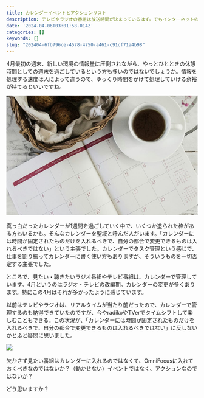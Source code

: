 ```yaml
---
title: カレンダーイベントとアクションリスト
description: テレビやラジオの番組は放送時間が決まっているはず。でもインターネットの力でタイムシフトで楽しめるようになりました。そんな状況で考えてみたいのです。
date: '2024-04-06T03:01:58.014Z'
categories: []
keywords: []
slug: "202404-6fb796ce-4578-4750-a461-c91cf71a4b98"
---
```

4月最初の週末、新しい環境の情報量に圧倒されながら、やっとひとときの休憩時間としての週末を過ごしているという方も多いのではないでしょうか。情報を処理する速度は人によって違うので、ゆっくり時間をかけて処理していける余裕が持てるといいですね。

![](0__2lMe5NrNdYKo5mTT.jpg)

真っ白だったカレンダーが1週間を過ごしていく中で、いくつか塗られた枠がある方もいるかも。そんなカレンダーを聖域と呼んだ人がいます。「カレンダーには時間が固定されたものだけを入れるべきで、自分の都合で変更できるものは入れるべきではない」という主張でした。カレンダーでタスク管理という感じで、仕事を割り振ってカレンダーに書く使い方もありますが、そういうものを一切否定する主張でした。

ところで、見たい・聴きたいラジオ番組やテレビ番組は、カレンダーで管理しています。4月というのはラジオ・テレビの改編期。カレンダーの変更が多くあります。特にこの4月はそれが多かったように感じています。

以前はテレビやラジオは、リアルタイムが当たり前だったので、カレンダーで管理するのも納得できていたのですが、今やradikoやTVerでタイムシフトして楽しむこともできる。この状況が、「カレンダーには時間が固定されたものだけを入れるべきで、自分の都合で変更できるものは入れるべきではない」に反しないかとふと疑問に思いました。

![](0__Bt7n__c36JBBF8MeT.jpg)

欠かさず見たい番組はカレンダーに入れるのではなくて、OmniFocusに入れておくべきなのではないか？（動かせない）イベントではなく、アクションなのではないか？

どう思いますか？